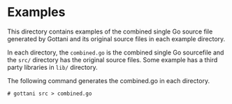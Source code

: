 # Examples

This directory contains examples of the combined single Go source file generated
by Gottani and its original source files in each example directory.

In each directory, the `combined.go` is the combined single Go sourcefile and
the `src/` directory has the original source files.  Some example has a third
party libraries in `lib/` directory.

The following command generates the combined.go in each directory.

```shell
# gottani src > combined.go
```
